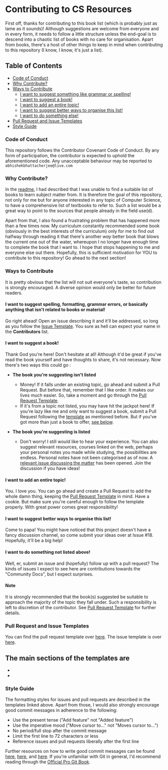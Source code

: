 # Contributing to CS Resources

First off, thanks for contributing to this book list (which is probably just as lame as it sounds)! Although suggestions are welcome from everyone and in every form, it needs to follow a little structure unless the end-goal is to descend into a chaotic list of books with no care for organisation. Apart from books, there's a host of other things to keep in mind when contributing to this repository (I know, I know, it's just a list).

## Table of Contents

- [Code of Conduct](#code-of-conduct.md)
- [Why Contribute?](#why-contribute)
- [Ways to Contribute](#ways-to-contribute)
  - [I want to suggest something like grammar or spelling!](#i-want-to-suggest-spelling-formatting-grammar-errors-or-basically-anything-that-isnt-related-to-books-or-material)
  - [I want to suggest a book!](#i-want-to-suggest-a-book)
  - [I want to add an entire topic!](#i-want-to-add-an-entire-topic)
  - [I want to suggest better ways to organise this list!](#i-want-to-suggest-better-ways-to-organise-this-list)
  - [I want to do something else!](#i-want-to-do-something-not-listed-above)
- [Pull Request and Issue Templates](#pull-request-and-issue-templates)
- [Style Guide](#style-guide)

### Code of Conduct

This repository follows the Contributor Covenant Code of Conduct. By any form of participation, the contributor is expected to uphold the aforementioned code. Any unacceptable behaviour may be reported to `abhishekbhattacherjee@live.com`

### Why Contribute?

In the [readme](readme.md/#cs-curriculum-textbooks-and-references), I had described that I was unable to find a suitable list of books to learn subject matter from. It is therefore the goal of this repository, not only for me but for anyone interested in any topic of Computer Science, to have a comprehensive list of textbooks to refer to. Such a list would be a great way to point to the sources that people already in the field use(d).

Apart from that, I also found a frustrating problem that has happened more than a few times now. My curriculum constantly recommended some book (obviously in the best interests of the curriculum) only for me to find out halfway through reading it that there's another _way_ better book that blows the current one out of the water, whereupon I no longer have enough time to complete the book that I want to. I hope that stops happening to me and everyone else out there. Hopefully, this is sufficient motivation for YOU to contribute to this repository! Go ahead to the next section!

### Ways to Contribute

It is pretty obvious that the list will not suit everyone's taste, so contribution is strongly encouraged. A diverse opinion would only be better for future readers.

#### I want to suggest spelling, formatting, grammar errors, or basically anything that isn't related to books or material!

Go right ahead! Open an issue describing it and it'll be addressed, so long as you follow the [Issue Template](ISSUE_TEMPLATE.md). You sure as hell can expect your name in the **Contributors** list.  

#### I want to suggest a book!

Thank God you're here! Don't hesitate at all! Although it'd be great if you've read the book yourself and have thoughts to share, it's not necessary. Now there's two ways this could go :

- **The book you're suggesting isn't listed**
  - Money! If it falls under an existing topic, go ahead and submit a Pull Request. But before that, remember that I like order. It makes our lives much easier. So, take a moment and go through the [Pull Request Template](PULL_REQUEST_TEMPLATE.md).
  - If it's from a topic not listed, you may have hit the jackpot here! If you're lazy like me and only want to suggest a book, submit a Pull Request following the [template](PULL_REQUEST_TEMPLATE.md) as mentioned before. But if you've got more than just a book to offer, [see below](#i-want-to-add-an-entire-topic).


- **The book you're suggesting is listed**
  - Don't worry! I still would like to hear your experience. You can also suggest relevant resources, courses linked on the web, perhaps your personal notes you made while studying, the possibilities are endless. Personal notes have not been categorised as of now. A [relevant issue discussing the matter](https://github.com/AB1908/CS-Books/issues/19) has been opened. Join the discussion if you have ideas!

#### I want to add an entire topic!

You. I love you. You can go ahead and create a Pull Request to add the whole damn thing, keeping the [Pull Request Template](PULL_REQUEST_TEMPLATE.md) in mind. Have a cookie. But make sure you're careful enough to follow the template properly. With great power comes great responsibility!

#### I want to suggest better ways to organise this list!

Come to papa! You might have noticed that this project doesn't have a fancy discussion channel, so come submit your ideas over at Issue #18. Hopefully, it'll be a big help!

#### I want to do something not listed above!

Well, er, submit an issue and (hopefully) follow up with a pull request? The kinds of issues I expect to see here are contributions towards the "Community Docs", but I expect surprises.

#### Note

It is strongly recommended that the book(s) suggested be suitable to approach the majority of the topic they fall under. Such a responsibility is left to discretion of the contributor. See [Pull Request Template](PULL_REQUEST_TEMPLATE.md) for further details.

### Pull Request and Issue Templates

You can find the pull request template over [here](PULL_REQUEST_TEMPLATE.md). The issue template is over [here](ISSUE_TEMPLATE.md).

The main sections of the templates are
 -
 -
 -

### Style Guide

The formatting styles for issues and pull requests are described in the templates linked above. Apart from those, I would also strongly encourage good commit messages in adherence to the following:

- Use the present tense ("Add feature" not "Added feature")
- Use the imperative mood ("Move cursor to..." not "Moves cursor to...")
- No period/full stop after the commit message
- Limit the first line to 72 characters or less
- Reference issues and pull requests liberally after the first line

Further resources on how to write good commit messages can be found [here](https://chris.beams.io/posts/git-commit/), [here](https://gist.github.com/robertpainsi/b632364184e70900af4ab688decf6f53), and [here](https://hackernoon.com/what-makes-a-good-commit-message-995d23687ad). If you're unfamiliar with Git in general, I'd recommend reading through the [Official Pro Git Book](https://git-scm.com/book).
